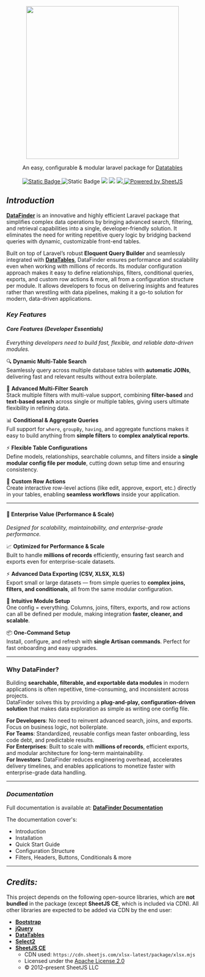 
<p align="center">
<img src="https://suhk.me/assets/images/datafinder-full-logo-lg.png" width="400">
</p>
<p align="center">
An easy, configurable & modular laravel package for <a href="https://datatables.net/">Datatables</a>
<br><br>

<a href="https://datafinder.suhk.me/">
    <img alt="Static Badge" src="https://img.shields.io/badge/Docs-DataFinder-red?style=for-the-badge&link=https%3A%2F%2Fdatafinder.suhk.me%2F&logo=readthedocs&logoColor=white">
</a>

<img alt="Static Badge" src="https://img.shields.io/github/v/release/SyedUsamaHaiderKazmi/datafinder?style=for-the-badge&logo=semanticrelease&logoColor=white">

<img src="https://img.shields.io/scrutinizer/quality/g/SyedUsamaHaiderKazmi/datafinder?style=for-the-badge&logo=scrutinizerci&logoColor=white">

<img src="https://img.shields.io/scrutinizer/build/g/SyedUsamaHaiderKazmi/datafinder?style=for-the-badge&logo=scrutinizerci&logoColor=white">

<a href="https://github.com/SyedUsamaHaiderKazmi/datafinder/tree/master?tab=MIT-1-ov-file">
    <img src="https://img.shields.io/github/license/SyedUsamaHaiderKazmi/datafinder?style=for-the-badge&logo=readthedocs&logoColor=white">
</a>
<a href="https://sheetjs.com/">
    <img src="https://img.shields.io/badge/Powered_by-SheetJS-blue?logo=javascript&style=for-the-badge" alt="Powered by SheetJS">
</a>
</p>

## _Introduction_

**[DataFinder](https://datafinder.suhk.me/)** is an innovative and highly efficient Laravel package that simplifies complex data operations by bringing advanced search, filtering, and retrieval capabilities into a single, developer-friendly solution. It eliminates the need for writing repetitive query logic by bridging backend queries with dynamic, customizable front-end tables.  

Built on top of Laravel’s robust **Eloquent Query Builder** and seamlessly integrated with **[DataTables](https://datatables.net/)**, DataFinder ensures performance and scalability even when working with millions of records. Its modular configuration approach makes it easy to define relationships, filters, conditional queries, exports, and custom row actions & more, all from a configuration structure per module. It allows developers to focus on delivering insights and features rather than wrestling with data pipelines, making it a go-to solution for modern, data-driven applications.


### **_Key Features_**

#### **_Core Features (Developer Essentials)_**
*Everything developers need to build fast, flexible, and reliable data-driven modules.*

🔍 **Dynamic Multi-Table Search**  
Seamlessly query across multiple database tables with **automatic JOINs**, delivering fast and relevant results without extra boilerplate.

🔎 **Advanced Multi-Filter Search**  
Stack multiple filters with multi-value support, combining **filter-based** and **text-based search** across single or multiple tables, giving users ultimate flexibility in refining data.

📊 **Conditional & Aggregate Queries**  
Full support for `where`, `groupBy`, `having`, and aggregate functions makes it easy to build anything from **simple filters** to **complex analytical reports**.

⚡ **Flexible Table Configurations**  
Define models, relationships, searchable columns, and filters inside a **single modular config file per module**, cutting down setup time and ensuring consistency.

🎯 **Custom Row Actions**  
Create interactive row-level actions (like edit, approve, export, etc.) directly in your tables, enabling **seamless workflows** inside your application.

---

#### 🏢 Enterprise Value (Performance & Scale)
*Designed for scalability, maintainability, and enterprise-grade performance.*

📈 **Optimized for Performance & Scale**  
Built to handle **millions of records** efficiently, ensuring fast search and exports even for enterprise-scale datasets.

⚡ **Advanced Data Exporting (CSV, XLSX, XLS)**  
Export small or large datasets — from simple queries to **complex joins, filters, and conditionals**, all from the same modular configuration.

🚀 **Intuitive Module Setup**  
One config = everything. Columns, joins, filters, exports, and row actions can all be defined per module, making integration **faster, cleaner, and scalable**.

📦 **One-Command Setup**  
Install, configure, and refresh with **single Artisan commands**. Perfect for fast onboarding and easy upgrades.

<hr>

### Why DataFinder?

Building **searchable, filterable, and exportable data modules** in modern applications is often repetitive, time-consuming, and inconsistent across projects.  
DataFinder solves this by providing a **plug-and-play, configuration-driven solution** that makes data exploration as simple as writing one config file.

 **For Developers**: No need to reinvent advanced search, joins, and exports. Focus on business logic, not boilerplate.  
 **For Teams**: Standardized, reusable configs mean faster onboarding, less code debt, and predictable results.  
 **For Enterprises**: Built to scale with **millions of records**, efficient exports, and modular architecture for long-term maintainability.  
 **For Investors**: DataFinder reduces engineering overhead, accelerates delivery timelines, and enables applications to monetize faster with enterprise-grade data handling.

<hr>

### **_Documentation_**

Full documentation is available at: **[DataFinder Documentation](https://datafinder.suhk.me)**  

The documentation cover's:

- Introduction
- Installation
- Quick Start Guide
- Configuration Structure  
- Filters, Headers, Buttons, Conditionals & more

---

## _Credits:_

This project depends on the following open-source libraries, which are **not bundled** in the package (except **SheetJS CE**, which is included via CDN). All other libraries are expected to be added via CDN by the end user:

- **[Bootstrap](https://getbootstrap.com/)**
- **[jQuery](https://jquery.com/)**
- **[DataTables](https://datatables.net/)**
- **[Select2](https://select2.org/)**
- **[SheetJS CE](https://docs.sheetjs.com/)**
    - CDN used: `https://cdn.sheetjs.com/xlsx-latest/package/xlsx.mjs`
    - Licensed under the [Apache License 2.0](http://www.apache.org/licenses/LICENSE-2.0)
    - © 2012–present SheetJS LLC
